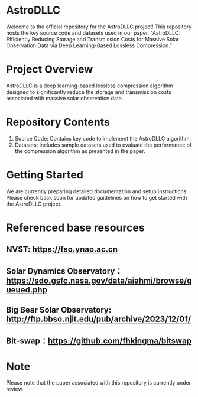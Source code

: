 
# AstroDLLC
Welcome to the official repository for the AstroDLLC project! This repository hosts the key source code and datasets used in our paper, "AstroDLLC: Efficiently Reducing Storage and Transmission Costs for Massive Solar Observation Data via Deep Learning-Based Lossless Compression."

# Project Overview
AstroDLLC is a deep learning-based lossless compression algorithm designed to significantly reduce the storage and transmission costs associated with massive solar observation data.

# Repository Contents
1. Source Code: Contains key code to implement the AstroDLLC algorithm.
2. Datasets: Includes sample datasets used to evaluate the performance of the compression algorithm as presented in the paper.

# Getting Started
We are currently preparing detailed documentation and setup instructions. Please check back soon for updated guidelines on how to get started with the AstroDLLC project.

# Referenced base resources
## NVST: https://fso.ynao.ac.cn
## Solar Dynamics Observatory：https://sdo.gsfc.nasa.gov/data/aiahmi/browse/queued.php
## Big Bear Solar Observatory: http://ftp.bbso.njit.edu/pub/archive/2023/12/01/
## Bit-swap：https://github.com/fhkingma/bitswap
# Note
Please note that the paper associated with this repository is currently under review.
